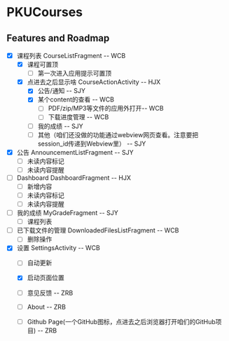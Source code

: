 # PKUCourses
## Features and Roadmap
* [x] 课程列表 CourseListFragment -- WCB
  * [x] 课程可置顶
    * [ ] 第一次进入应用提示可置顶
  * [x] 点进去之后显示啥 CourseActionActivity -- HJX
    * [x] 公告/通知 -- SJY
    * [x] 某个content的查看 -- WCB
      * [ ] PDF/zip/MP3等文件的应用外打开-- WCB
      * [ ] 下载进度管理 -- WCB
    * [ ] 我的成绩 -- SJY
    * [ ] 其他（咱们还没做的功能通过webview网页查看。注意要把session_id传递到Webview里） -- SJY
* [x] 公告 AnnouncementListFragment -- SJY
  * [ ] 未读内容标记
  * [ ] 未读内容提醒
* [ ] Dashboard DashboardFragment -- HJX
  * [ ] 新增内容
  * [ ] 未读内容标记
  * [ ] 未读内容提醒
* [ ] 我的成绩 MyGradeFragment -- SJY
  * [ ] 课程列表
* [ ] 已下载文件的管理 DownloadedFilesListFragment -- WCB
  * [ ] 删除操作
* [x] 设置 SettingsActivity -- WCB
  * [ ] 自动更新
  * [x] 启动页面位置
  * [ ] 意见反馈 -- ZRB
  * [ ] About -- ZRB
  * [ ] Github Page(一个GitHub图标，点进去之后浏览器打开咱们的GitHub项目) -- ZRB

